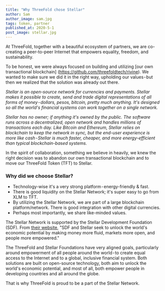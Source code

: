 ```yaml
---
title: "Why ThreeFold chose Stellar"
author: Sam
author_image: sam.jpg
tags: token, partner
published_at: 2020-5-1
post_image: stellar.jpg
---
```


At ThreeFold, together with a beautiful ecosystem of partners, we are co-creating a peer-to-peer Internet that empowers equality, freedom, and sustainability.

To be honest, we were always focused on building and utilizing [our own transactional blockchain] (https://github.com/threefoldtech/rivine). We wanted to make sure we did it in the right way, upholding our values - but then we realized that the solution was already out there.

_Stellar is an open-source network for currencies and payments. Stellar makes it possible to create, send and trade digital representations of all forms of money - dollars, pesos, bitcoin, pretty much anything. It's designed so all the world's financial systems can work together on a single network._

_Stellar has no owner; if anything it's owned by the public. The software runs across a decentralized, open network and handles millions of transactions each day. Like Bitcoin and Ethereum, Stellar relies on blockchain to keep the network in sync, but the end-user experience is more like cash - Stellar is much faster, cheaper, and more energy-efficient than typical blockchain-based systems._

In the spirit of collaboration, something we believe in heavily, we knew the right decision was to abandon our own transactional blockchain and to move our ThreeFold Token (TFT) to Stellar.

### Why did we choose Stellar?
* Technology-wise it's a very strong platform - energy-friendly & fast.
* There is good liquidity on the Stellar Network; it's super easy to go from XLM to TFT.
* By utilizing the Stellar Network, we are part of a large blockchain platform/network. There is good integration with other digital currencies.
* Perhaps most importantly, we share like-minded values.

The Stellar Network is supported by the Stellar Development Foundation (SDF). From [their website](https://www.stellar.org/foundation), "SDF and Stellar seek to unlock the world's economic potential by making money more fluid, markets more open, and people more empowered."

The ThreeFold and Stellar Foundations have very aligned goals, particularly around empowerment of all people around the world - to create equal access to the Internet and to a global, inclusive financial system. Both solutions are built on open-source technology, both aim to unlock the world's economic potential, and most of all, both empower people in developing countries and all around the globe.

That is why ThreeFold is proud to be a part of the Stellar Network.
